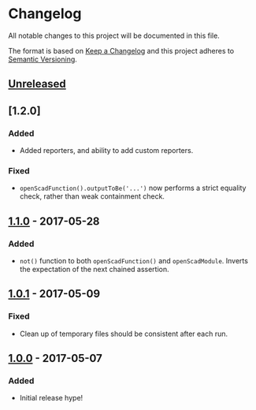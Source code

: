 # Changelog
All notable changes to this project will be documented in this file.

The format is based on [Keep a Changelog](http://keepachangelog.com/)
and this project adheres to [Semantic Versioning](http://semver.org/).

## [Unreleased]

## [1.2.0]
### Added
- Added reporters, and ability to add custom reporters.

### Fixed
- `openScadFunction().outputToBe('...')` now performs a strict equality check, rather than weak containment check.


## [1.1.0] - 2017-05-28
### Added
- `not()` function to both `openScadFunction()` and `openScadModule`. Inverts the expectation of the next chained assertion.

## [1.0.1] - 2017-05-09
### Fixed
- Clean up of temporary files should be consistent after each run.

## [1.0.0] - 2017-05-07
### Added
- Initial release hype!

[Unreleased]: https://github.com/HopefulLlama/UnitTestSCAD/compare/v1.1.0...HEAD
[1.1.0]: https://github.com/HopefulLlama/UnitTestSCAD/compare/v1.0.1...v1.1.0
[1.0.1]: https://github.com/HopefulLlama/UnitTestSCAD/compare/v1.0.0...v1.0.1
[1.0.0]: https://github.com/HopefulLlama/UnitTestSCAD/compare/15ab1edb7d358de72afc3d664f776a2cf1e7e720...v1.0.0